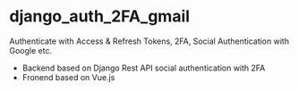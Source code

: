 # django_auth_2FA_gmail
Authenticate with Access & Refresh Tokens, 2FA, Social Authentication with Google etc.
- Backend based on Django Rest API social authentication with 2FA
- Fronend based on Vue.js
